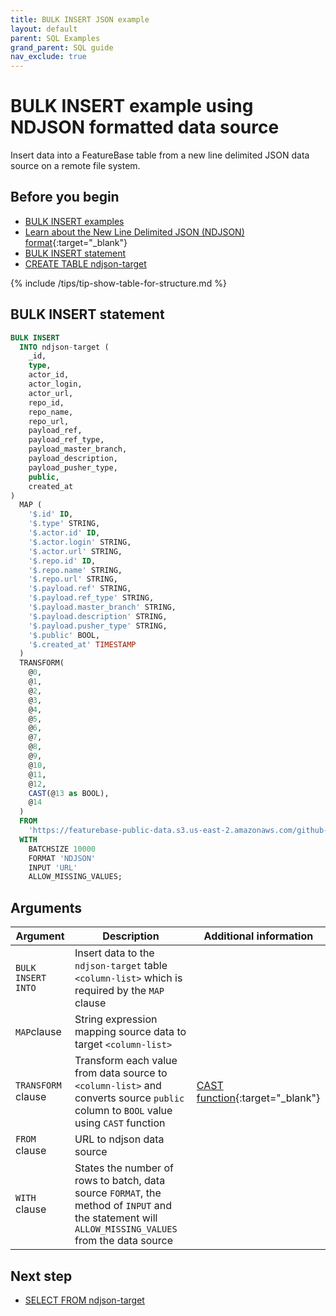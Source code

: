 ```yaml
---
title: BULK INSERT JSON example
layout: default
parent: SQL Examples
grand_parent: SQL guide
nav_exclude: true
---
```


# BULK INSERT example using NDJSON formatted data source

Insert data into a FeatureBase table from a new line delimited JSON data source on a remote file system.

## Before you begin
* [BULK INSERT examples](/docs/sql-guide/examples/sql-eg-insert/sql-eg-insert-home#bulk-insert-statements)
* [Learn about the New Line Delimited JSON (NDJSON) format](https://en.wikipedia.org/wiki/JSON_streaming){:target="_blank"}
* [BULK INSERT statement](/docs/sql-guide/statements/statement-insert-bulk)
* [CREATE TABLE ndjson-target](/docs/sql-guide/examples/sql-eg-table/sql-eg-table-create-ndjson-target)

{% include /tips/tip-show-table-for-structure.md %}

## BULK INSERT statement

```sql
BULK INSERT
  INTO ndjson-target (
    _id,
    type,
    actor_id,
    actor_login,
    actor_url,
    repo_id,
    repo_name,
    repo_url,
    payload_ref,
    payload_ref_type,
    payload_master_branch,
    payload_description,
    payload_pusher_type,
    public,
    created_at
)
  MAP (
    '$.id' ID,
    '$.type' STRING,
    '$.actor.id' ID,
    '$.actor.login' STRING,
    '$.actor.url' STRING,
    '$.repo.id' ID,
    '$.repo.name' STRING,
    '$.repo.url' STRING,
    '$.payload.ref' STRING,
    '$.payload.ref_type' STRING,
    '$.payload.master_branch' STRING,
    '$.payload.description' STRING,
    '$.payload.pusher_type' STRING,
    '$.public' BOOL,
    '$.created_at' TIMESTAMP
  )
  TRANSFORM(
    @0,
    @1,
    @2,
    @3,
    @4,
    @5,
    @6,
    @7,
    @8,
    @9,
    @10,
    @11,
    @12,
    CAST(@13 as BOOL),
    @14
  )
  FROM
    'https://featurebase-public-data.s3.us-east-2.amazonaws.com/github-2015-data.json'
  WITH
    BATCHSIZE 10000
    FORMAT 'NDJSON'
    INPUT 'URL'
    ALLOW_MISSING_VALUES;
```

## Arguments

| Argument | Description | Additional information |
|---|---|---|
| `BULK INSERT INTO` | Insert data to the `ndjson-target` table `<column-list>` which is required by the `MAP` clause |  |
| `MAP`clause | String expression mapping source data to target `<column-list>` |
| `TRANSFORM` clause | Transform each value from data source to `<column-list>` and converts source `public` column to `BOOL` value using `CAST` function | [CAST function](https://www.w3schools.com/sql/func_sqlserver_cast.asp){:target="_blank"} |
| `FROM` clause | URL to ndjson data source |
| `WITH` clause | States the number of rows to batch, data source `FORMAT`, the method of `INPUT` and the statement will `ALLOW_MISSING_VALUES` from the data source |

## Next step

* [SELECT FROM ndjson-target](/docs/sql-guide/examples/sql-eg-select/sql-eg-select-from-ndjson-target)
